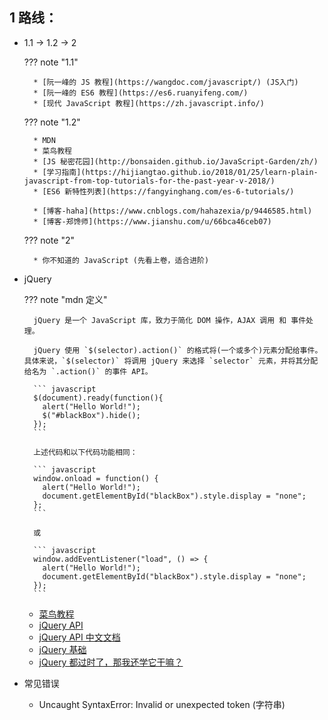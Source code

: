 
## 1 路线：

* 1.1 -> 1.2 -> 2

    ??? note "1.1"

        * [阮一峰的 JS 教程](https://wangdoc.com/javascript/) (JS入门)
        * [阮一峰的 ES6 教程](https://es6.ruanyifeng.com/)
        * [现代 JavaScript 教程](https://zh.javascript.info/)

    ??? note "1.2"

        * MDN
        * 菜鸟教程
        * [JS 秘密花园](http://bonsaiden.github.io/JavaScript-Garden/zh/)
        * [学习指南](https://hijiangtao.github.io/2018/01/25/learn-plain-javascript-from-top-tutorials-for-the-past-year-v-2018/)
        * [ES6 新特性列表](https://fangyinghang.com/es-6-tutorials/)

        * [博客-haha](https://www.cnblogs.com/hahazexia/p/9446585.html)
        * [博客-郑馋师](https://www.jianshu.com/u/66bca46ceb07)

    ??? note "2"

        * 你不知道的 JavaScript (先看上卷，适合进阶)

* jQuery

    ??? note "mdn 定义"

        jQuery 是一个 JavaScript 库，致力于简化 DOM 操作，AJAX 调用 和 事件处理。

        jQuery 使用 `$(selector).action()` 的格式将(一个或多个)元素分配给事件。具体来说，`$(selector)` 将调用 jQuery 来选择 `selector` 元素，并将其分配给名为 `.action()` 的事件 API。

        ``` javascript
        $(document).ready(function(){
          alert("Hello World!");
          $("#blackBox").hide();
        });
        ```

        上述代码和以下代码功能相同：

        ``` javascript
        window.onload = function() {
          alert("Hello World!");
          document.getElementById("blackBox").style.display = "none";
        };
        ```

        或

        ``` javascript
        window.addEventListener("load", () => {
          alert("Hello World!");
          document.getElementById("blackBox").style.display = "none";
        });
        ```

    * [菜鸟教程](https://www.runoob.com/jquery/jquery-tutorial.html)
    * [jQuery API](https://api.jquery.com/)
    * [jQuery API 中文文档](https://www.jquery123.com/)
    * [jQuery 基础](http://jqfundamentals.com/)
    * [jQuery 都过时了，那我还学它干嘛？](https://fangyinghang.com/why-still-jquery/)


* 常见错误

    * Uncaught SyntaxError: Invalid or unexpected token (字符串)